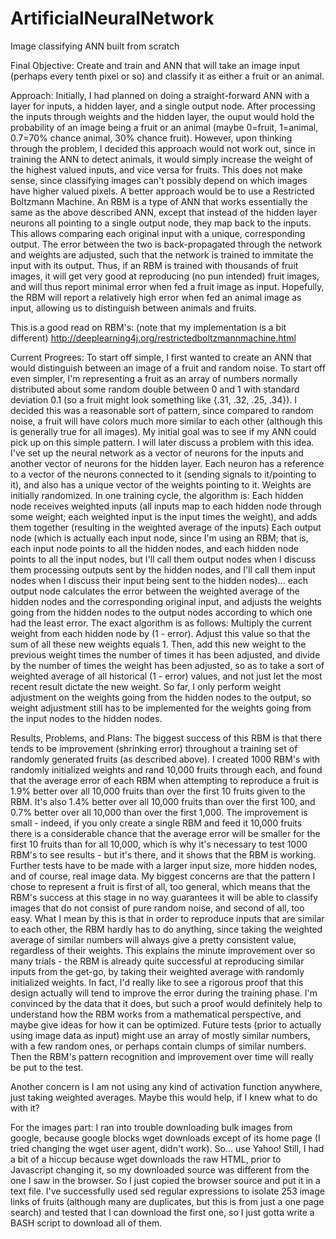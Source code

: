 # ArtificialNeuralNetwork
Image classifying ANN built from scratch

Final Objective: Create and train and ANN that will take an image input (perhaps every tenth pixel or so) and classify it as either a 
fruit or an animal. 

Approach:
Initially, I had planned on doing a straight-forward ANN with a layer for inputs, a hidden layer, and a single output node. After 
processing the inputs through weights and the hidden layer, the ouput would hold the probability of an image being a fruit or an animal
(maybe 0=fruit, 1=animal, 0.7=70% chance animal, 30% chance fruit). However, upon thinking through the problem, I decided this approach 
would not work out, since in training the ANN to detect animals, it would simply increase the weight of the highest valued inputs, and 
vice versa for fruits. This does not make sense, since classifying images can't possibly depend on which images have higher valued 
pixels. A better approach would be to use a Restricted Boltzmann Machine. 
An RBM is a type of ANN that works essentially the same as the above described ANN, except that instead of the hidden layer neurons all
pointing to a single output node, they map back to the inputs. This allows comparing each original input with a unique, corresponding
output. The error between the two is back-propagated through the network and weights are adjusted, such that the network is trained
to immitate the input with its output. Thus, if an RBM is trained with thousands of fruit images, it will get very good at reproducing
(no pun intended) fruit images, and will thus report minimal error when fed a fruit image as input. Hopefully, the RBM will report
a relatively high error when fed an animal image as input, allowing us to distinguish between animals and fruits. 

This is a good read on RBM's: (note that my implementation is a bit different)
http://deeplearning4j.org/restrictedboltzmannmachine.html

Current Progrees:
To start off simple, I first wanted to create an ANN that would distinguish between an image of a fruit and random noise. To start off 
even simpler, I'm representing a fruit as an array of numbers normally distributed about some random double between 0 and 1 with 
standard deviation 0.1 (so a fruit might look something like {.31, .32, .25, .34}). I decided this was a reasonable sort of pattern, 
since compared to random noise, a fruit will have colors much more similar to each other (although this is generally true for all 
images). My initial goal was to see if my ANN could pick up on this simple pattern. I will later discuss a problem with this idea. 
  I've set up the neural network as a vector of neurons for the inputs and another vector of neurons for the hidden layer. Each neuron has 
a reference to a vector of the neurons connected to it (sending signals to it/pointing to it), and also has a unique 
vector of the weights pointing to it. Weights are initially randomized. 
In one training cycle, the algorithm is:
  Each hidden node receives weighted inputs (all inputs map to each hidden node through some weight; each weighted input is the input 
    times the weight), and adds them together (resulting in the weighted average of the inputs)
  Each output node (which is actually each input node, since I'm using an RBM; that is, each input node points to all the hidden nodes,
  and each hidden node points to all the input nodes, but I'll call them output nodes when I discuss them processing outputs sent by 
  the hidden nodes, and I'll call them input nodes when I discuss their input being sent to the hidden nodes)... each output node 
  calculates the error between the weighted average of the hidden nodes and the corresponding original input, and adjusts the weights 
  going from the hidden nodes to the output nodes according to which one had the least error. The exact algorithm is as follows:
    Multiply the current weight from each hidden node by (1 - error). Adjust this value so that the sum of all these new weights equals
    1. Then, add this new weight to the previous weight times the number of times it has been adjusted, and divide by the number of 
    times the weight has been adjusted, so as to take a sort of weighted average of all historical (1 - error) values, and not just let 
    the most recent result dictate the new weight.
  So far, I only perform weight adjustment on the weights going from the hidden nodes to the output, so weight adjustment still has to
  be implemented for the weights going from the input nodes to the hidden nodes. 
    
Results, Problems, and Plans:
The biggest success of this RBM is that there tends to be improvement (shrinking error) throughout a training set of randomly 
generated fruits (as described above). I created 1000 RBM's with randomly initialized weights and rand 10,000 fruits through each, and 
found that the average error of each RBM when attempting to reproduce a fruit is 1.9% better over all 10,000 fruits than over the first
10 fruits given to the RBM. It's also 1.4% better over all 10,000 fruits than over the first 100, and 0.7% better over all 10,000 than
over the first 1,000. The improvement is small - indeed, if you only create a single RBM and feed it 10,000 fruits there is a 
considerable chance that the average error will be smaller for the first 10 fruits than for all 10,000, which is why it's necessary to
test 1000 RBM's to see results - but it's there, and it shows that the RBM is working. Further tests have to be made with a larger 
input size, more hidden nodes, and of course, real image data. 
My biggest concerns are that the pattern I chose to represent a fruit is first of all, too general, which means that the RBM's 
success at this stage in no way guarantees it will be able to classify images that do not consist of pure random noise, and second of 
all, too easy. What I mean by this is that in order to reproduce inputs that are similar to each other, the RBM hardly has to do 
anything, since taking the weighted average of similar numbers will always give a pretty consistent value, regardless of their weights.
This explains the minute improvement over so many trials - the RBM is already quite successful at reproducing similar inputs from the 
get-go, by taking their weighted average with randomly initialized weights. In fact, I'd really like to see a rigorous proof that this 
design actually will tend to improve the error during the training phase. I'm convinced by the data that it does, but such a proof
would definitely help to understand how the RBM works from a mathematical perspective, and maybe give ideas for how it can be optimized.
Future tests (prior to actually using image data as input) might use an array of mostly similar numbers, with a few random ones, or 
perhaps contain clumps of similar numbers. Then the RBM's pattern recognition and improvement over time will really be put to the test.

Another concern is I am not using any kind of activation function anywhere, just taking weighted averages. Maybe this would help, if I 
knew what to do with it?

For the images part: I ran into trouble downloading bulk images from google, because google blocks wget downloads except of its home
page (I tried changing the wget user agent, didn't work). So... use Yahoo! Still, I had a bit of a hiccup because wget downloads the
raw HTML, prior to Javascript changing it, so my downloaded source was different from the one I saw in the browser. So I just copied 
the browser source and put it in a text file. I've successfully used sed regular expressions to isolate 253 image links of fruits
(although many are duplicates, but this is from just a one page search) and tested that I can download the first one, so I just gotta
write a BASH script to download all of them. 
